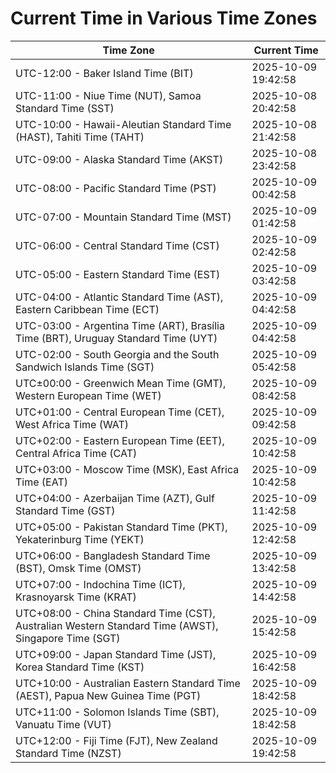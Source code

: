 # Current Time in Various Time Zones

| Time Zone | Current Time |
|-----------|--------------|
| UTC-12:00 - Baker Island Time (BIT) | 2025-10-09 19:42:58 |
| UTC-11:00 - Niue Time (NUT), Samoa Standard Time (SST) | 2025-10-08 20:42:58 |
| UTC-10:00 - Hawaii-Aleutian Standard Time (HAST), Tahiti Time (TAHT) | 2025-10-08 21:42:58 |
| UTC-09:00 - Alaska Standard Time (AKST) | 2025-10-08 23:42:58 |
| UTC-08:00 - Pacific Standard Time (PST) | 2025-10-09 00:42:58 |
| UTC-07:00 - Mountain Standard Time (MST) | 2025-10-09 01:42:58 |
| UTC-06:00 - Central Standard Time (CST) | 2025-10-09 02:42:58 |
| UTC-05:00 - Eastern Standard Time (EST) | 2025-10-09 03:42:58 |
| UTC-04:00 - Atlantic Standard Time (AST), Eastern Caribbean Time (ECT) | 2025-10-09 04:42:58 |
| UTC-03:00 - Argentina Time (ART), Brasília Time (BRT), Uruguay Standard Time (UYT) | 2025-10-09 04:42:58 |
| UTC-02:00 - South Georgia and the South Sandwich Islands Time (SGT) | 2025-10-09 05:42:58 |
| UTC±00:00 - Greenwich Mean Time (GMT), Western European Time (WET) | 2025-10-09 08:42:58 |
| UTC+01:00 - Central European Time (CET), West Africa Time (WAT) | 2025-10-09 09:42:58 |
| UTC+02:00 - Eastern European Time (EET), Central Africa Time (CAT) | 2025-10-09 10:42:58 |
| UTC+03:00 - Moscow Time (MSK), East Africa Time (EAT) | 2025-10-09 10:42:58 |
| UTC+04:00 - Azerbaijan Time (AZT), Gulf Standard Time (GST) | 2025-10-09 11:42:58 |
| UTC+05:00 - Pakistan Standard Time (PKT), Yekaterinburg Time (YEKT) | 2025-10-09 12:42:58 |
| UTC+06:00 - Bangladesh Standard Time (BST), Omsk Time (OMST) | 2025-10-09 13:42:58 |
| UTC+07:00 - Indochina Time (ICT), Krasnoyarsk Time (KRAT) | 2025-10-09 14:42:58 |
| UTC+08:00 - China Standard Time (CST), Australian Western Standard Time (AWST), Singapore Time (SGT) | 2025-10-09 15:42:58 |
| UTC+09:00 - Japan Standard Time (JST), Korea Standard Time (KST) | 2025-10-09 16:42:58 |
| UTC+10:00 - Australian Eastern Standard Time (AEST), Papua New Guinea Time (PGT) | 2025-10-09 18:42:58 |
| UTC+11:00 - Solomon Islands Time (SBT), Vanuatu Time (VUT) | 2025-10-09 18:42:58 |
| UTC+12:00 - Fiji Time (FJT), New Zealand Standard Time (NZST) | 2025-10-09 19:42:58 |
